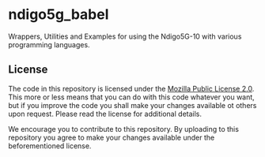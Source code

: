 # ndigo5g_babel
Wrappers, Utilities and Examples for using the Ndigo5G-10 with various programming languages.


## License

The code in this repository is licensed under the [Mozilla Public License 2.0](LICENSE). This more or less means that you can do with this code whatever you want, but if you improve the code you shall make your changes available ot others upon request. Please read the license for additional details. 

We encourage you to contribute to this repository. By uploading to this repository you agree to make your changes available under the beforementioned license.
